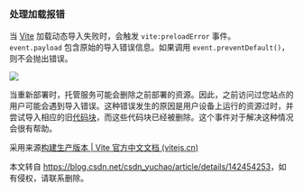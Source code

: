  

#

### 处理加载报错[​](https://vitejs.cn/vite5-cn/guide/build.html#load-error-handling "​")

当 [Vite](https://so.csdn.net/so/search?q=Vite&spm=1001.2101.3001.7020) 加载动态导入失败时，会触发 `vite:preloadError` 事件。`event.payload` 包含原始的导入错误信息。如果调用 `event.preventDefault()`，则不会抛出错误。

![](https://i-blog.csdnimg.cn/direct/29bad421fc0a4a1fa68f92b9855af263.png)

当重新部署时，托管服务可能会删除之前部署的资源。因此，之前访问过您站点的用户可能会遇到导入错误。这种错误发生的原因是用户设备上运行的资源过时，并尝试导入相应的旧[代码块](https://so.csdn.net/so/search?q=%E4%BB%A3%E7%A0%81%E5%9D%97&spm=1001.2101.3001.7020)，而这些代码块已经被删除。这个事件对于解决这种情况会很有帮助。

采用来源[构建生产版本 | Vite 官方中文文档 (vitejs.cn)](https://vitejs.cn/vite5-cn/guide/build.html "构建生产版本 | Vite 官方中文文档 (vitejs.cn)")

本文转自 <https://blog.csdn.net/csdn_yuchao/article/details/142454253>，如有侵权，请联系删除。